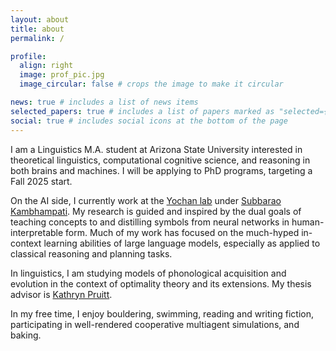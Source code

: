 ```yaml
---
layout: about
title: about
permalink: /

profile:
  align: right
  image: prof_pic.jpg
  image_circular: false # crops the image to make it circular

news: true # includes a list of news items
selected_papers: true # includes a list of papers marked as "selected={true}"
social: true # includes social icons at the bottom of the page
---
```


I am a Linguistics M.A. student at Arizona State University interested in theoretical linguistics, computational cognitive science, and reasoning in both brains and machines. I will be applying to PhD programs, targeting a Fall 2025 start. 

On the AI side, I currently work at the [Yochan lab](https://yochan-lab.github.io/home/) under [Subbarao Kambhampati](https://rakaposhi.eas.asu.edu/). My research is guided and inspired by the dual goals of teaching concepts to and distilling symbols from neural networks in human-interpretable form. Much of my work has focused on the much-hyped in-context learning abilities of large language models, especially as applied to classical reasoning and planning tasks.

In linguistics, I am studying models of phonological acquisition and evolution in the context of optimality theory and its extensions. My thesis advisor is [Kathryn Pruitt](https://sites.google.com/view/kathryn-pruitt/).

In my free time, I enjoy bouldering, swimming, reading and writing fiction, participating in well-rendered cooperative multiagent simulations, and baking.

